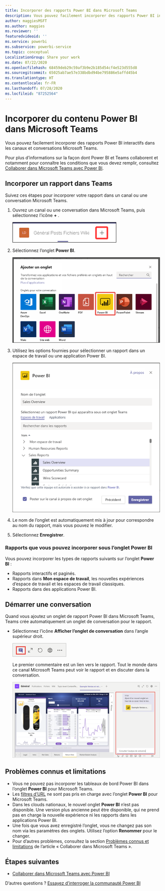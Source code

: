 ```yaml
---
title: Incorporer des rapports Power BI dans Microsoft Teams
description: Vous pouvez facilement incorporer des rapports Power BI interactifs dans les canaux et conversations Microsoft Teams. .
author: maggiesMSFT
ms.author: maggies
ms.reviewer: ''
featuredvideoid: ''
ms.service: powerbi
ms.subservice: powerbi-service
ms.topic: conceptual
LocalizationGroup: Share your work
ms.date: 07/22/2020
ms.openlocfilehash: 68459deb29c59af3b9e2b185d54cf4e523d555d8
ms.sourcegitcommit: 65025ab7ae57e338bdbd94be795886e5affd45b4
ms.translationtype: HT
ms.contentlocale: fr-FR
ms.lasthandoff: 07/28/2020
ms.locfileid: "87252564"
---
```

# <a name="embed-power-bi-content-in-microsoft-teams"></a>Incorporer du contenu Power BI dans Microsoft Teams

Vous pouvez facilement incorporer des rapports Power BI interactifs dans les canaux et conversations Microsoft Teams. 

Pour plus d’informations sur la façon dont Power BI et Teams collaborent et notamment pour connaître les conditions que vous devez remplir, consultez [Collaborer dans Microsoft Teams avec Power BI](service-embed-report-microsoft-teams.md).

## <a name="embed-a-report-in-teams"></a>Incorporer un rapport dans Teams

Suivez ces étapes pour incorporer votre rapport dans un canal ou une conversation Microsoft Teams.

1. Ouvrez un canal ou une conversation dans Microsoft Teams, puis sélectionnez l’icône **+** .

    ![Capture d’écran de l’ajout d’un onglet à un canal ou à une conversation](media/service-embed-report-microsoft-teams/service-embed-report-microsoft-teams-add.png)

1. Sélectionnez l’onglet **Power BI**.

    ![Capture d’écran de la liste d’onglets Microsoft Teams avec mise en évidence de Power BI](media/service-embed-report-microsoft-teams/service-embed-report-microsoft-teams-tab.png)

1. Utilisez les options fournies pour sélectionner un rapport dans un espace de travail ou une application Power BI.

    ![Capture d’écran de l’onglet Power BI pour les paramètres Microsoft Teams](media/service-embed-report-microsoft-teams/service-embed-report-microsoft-teams-tab-settings.png)

1. Le nom de l’onglet est automatiquement mis à jour pour correspondre au nom du rapport, mais vous pouvez le modifier.

1. Sélectionnez **Enregistrer**.

### <a name="reports-you-can-embed-on-the-power-bi-tab"></a>Rapports que vous pouvez incorporer sous l’onglet Power BI

Vous pouvez incorporer les types de rapports suivants sur l’onglet **Power BI** :

- Rapports interactifs et paginés.
- Rapports dans **Mon espace de travail**, les nouvelles expériences d’espace de travail et les espaces de travail classiques.
- Rapports dans des applications Power BI.

## <a name="start-a-conversation"></a>Démarrer une conversation

Quand vous ajoutez un onglet de rapport Power BI dans Microsoft Teams, Teams crée automatiquement un onglet de conversation pour le rapport.

- Sélectionnez l’icône **Afficher l’onglet de conversation** dans l’angle supérieur droit.

    ![Capture d’écran de l’icône Afficher l’onglet de conversation](media/service-embed-report-microsoft-teams/power-bi-teams-conversation-icon.png)

    Le premier commentaire est un lien vers le rapport. Tout le monde dans ce canal Microsoft Teams peut voir le rapport et en discuter dans la conversation.

    ![Capture d’écran de la conversation dans un onglet.](media/service-embed-report-microsoft-teams/power-bi-teams-conversation-tab.png)

## <a name="known-issues-and-limitations"></a>Problèmes connus et limitations

- Vous ne pouvez pas incorporer les tableaux de bord Power BI dans l’onglet **Power BI** pour Microsoft Teams.
- Les [filtres d’URL](service-url-filters.md) ne sont pas pris en charge avec l’onglet **Power BI** pour Microsoft Teams.
- Dans les clouds nationaux, le nouvel onglet **Power BI** n’est pas disponible. Une version plus ancienne peut être disponible, qui ne prend pas en charge la nouvelle expérience ni les rapports dans les applications Power BI.
- Une fois que vous avez enregistré l’onglet, vous ne changez pas son nom via les paramètres des onglets. Utilisez l’option **Renommer** pour le changer.
- Pour d’autres problèmes, consultez la section [Problèmes connus et limitations](service-collaborate-microsoft-teams.md#known-issues-and-limitations) de l’article « Collaborer dans Microsoft Teams ».

## <a name="next-steps"></a>Étapes suivantes

- [Collaborer dans Microsoft Teams avec Power BI](service-collaborate-microsoft-teams.md)

D’autres questions ? [Essayez d’interroger la communauté Power BI](https://community.powerbi.com/)
